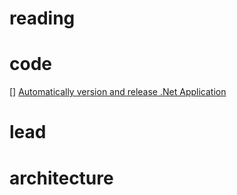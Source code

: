 # reading

# code
[] [Automatically version and release .Net Application](https://blog.antosubash.com/posts/automatic-version-and-release?utm_source=csharpdigest&utm_medium&utm_campaign=1401)


# lead


# architecture
